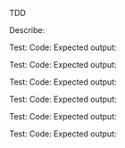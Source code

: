 TDD

Describe:

Test:
Code:
Expected output:

Test:
Code:
Expected output:

Test:
Code:
Expected output:

Test:
Code:
Expected output:

Test:
Code:
Expected output:

Test:
Code:
Expected output:
